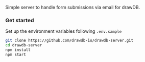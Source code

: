 Simple server to handle form submissions via email for drawDB.

### Get started

Set up the environment variables following `.env.sample`

```bash
git clone https://github.com/drawdb-io/drawdb-server.git
cd drawdb-server
npm install
npm start
```

